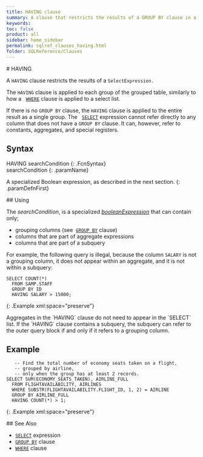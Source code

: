 ```yaml
---
title: HAVING clause
summary: A clause that restricts the results of a GROUP BY clause in a Select Expression.
keywords:
toc: false
product: all
sidebar: home_sidebar
permalink: sqlref_clauses_having.html
folder: SQLReference/Clauses
---
```

<section>
<div class="TopicContent" data-swiftype-index="true" markdown="1">
# HAVING

A `HAVING` clause restricts the results of a `SelectExpression.`

The `HAVING` clause is applied to each group of the grouped table,
similarly to how a &nbsp; [`WHERE`](sqlref_clauses_where.html) clause is
applied to a select list.

If there is no `GROUP BY` clause, the `HAVING` clause is applied to the
entire result as a single group. The &nbsp; 
[`SELECT`](sqlref_expressions_select.html) expression cannot refer
directly to any column that does not have a `GROUP BY` clause. It can,
however, refer to constants, aggregates, and special registers.

## Syntax

<div class="fcnWrapperWide" markdown="1">
    HAVING searchCondition
{: .FcnSyntax}

</div>
<div class="paramList" markdown="1">
searchCondition
{: .paramName}

A specialized Boolean expression, as described in the next section.
{: .paramDefnFirst}

</div>
## Using

The *searchCondition*, is a specialized
*[booleanExpression](sqlref_expressions_boolean.html)* that can contain
only;

* grouping columns (see &nbsp;[`GROUP BY`](sqlref_clauses_groupby.html)
  clause)
* columns that are part of aggregate expressions
* columns that are part of a subquery

For example, the following query is illegal, because the column `SALARY`
is not a grouping column, it does not appear within an aggregate, and it
is not within a subquery:

<div class="preWrapper" markdown="1">

    SELECT COUNT(*)
      FROM SAMP.STAFF
      GROUP BY ID
      HAVING SALARY > 15000;
{: .Example xml:space="preserve"}

</div>
Aggregates in the `HAVING` clause do not need to appear in the `SELECT`
list. If the `HAVING` clause contains a subquery, the subquery can refer
to the outer query block if and only if it refers to a grouping column.

## Example

<div class="preWrapperWide" markdown="1">

       -- Find the total number of economy seats taken on a flight,
       -- grouped by airline,
       -- only when the group has at least 2 records.
    SELECT SUM(ECONOMY_SEATS_TAKEN), AIRLINE_FULL
      FROM FLIGHTAVAILABILITY, AIRLINES
      WHERE SUBSTR(FLIGHTAVAILABILITY.FLIGHT_ID, 1, 2) = AIRLINE
      GROUP BY AIRLINE_FULL
      HAVING COUNT(*) > 1;
{: .Example xml:space="preserve"}

</div>
## See Also

* [`SELECT`](sqlref_expressions_select.html) expression
* [`GROUP BY`](sqlref_clauses_groupby.html) clause
* [`WHERE`](sqlref_clauses_where.html) clause

</div>
</section>
